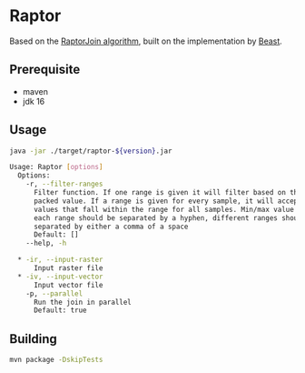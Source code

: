 # Raptor
Based on the [RaptorJoin algorithm](https://dl.acm.org/doi/pdf/10.1145/3474717.3483971), built on the implementation by [Beast](https://bitbucket.org/bdlabucr/beast/src/master/).

## Prerequisite

- maven
- jdk 16

## Usage

```bash
java -jar ./target/raptor-${version}.jar

Usage: Raptor [options]
  Options:
    -r, --filter-ranges
      Filter function. If one range is given it will filter based on the
      packed value. If a range is given for every sample, it will accept only
      values that fall within the range for all samples. Min/max value for
      each range should be separated by a hyphen, different ranges should be
      separated by either a comma of a space
      Default: []
    --help, -h

  * -ir, --input-raster
      Input raster file
  * -iv, --input-vector
      Input vector file
    -p, --parallel
      Run the join in parallel
      Default: true
```

## Building

```bash
mvn package -DskipTests
```